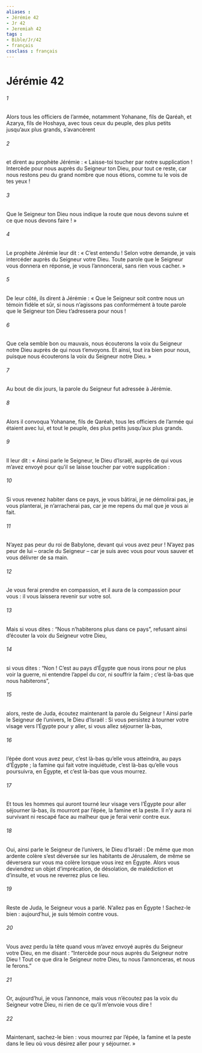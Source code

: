 ```yaml
---
aliases : 
- Jérémie 42
- Jr 42
- Jeremiah 42
tags : 
- Bible/Jr/42
- français
cssclass : français
---
```


# Jérémie 42

###### 1
Alors tous les officiers de l’armée, notamment Yohanane, fils de Qaréah, et Azarya, fils de Hoshaya, avec tous ceux du peuple, des plus petits jusqu’aux plus grands, s’avancèrent
###### 2
et dirent au prophète Jérémie : « Laisse-toi toucher par notre supplication ! Intercède pour nous auprès du Seigneur ton Dieu, pour tout ce reste, car nous restons peu du grand nombre que nous étions, comme tu le vois de tes yeux !
###### 3
Que le Seigneur ton Dieu nous indique la route que nous devons suivre et ce que nous devons faire ! »
###### 4
Le prophète Jérémie leur dit : « C’est entendu ! Selon votre demande, je vais intercéder auprès du Seigneur votre Dieu. Toute parole que le Seigneur vous donnera en réponse, je vous l’annoncerai, sans rien vous cacher. »
###### 5
De leur côté, ils dirent à Jérémie : « Que le Seigneur soit contre nous un témoin fidèle et sûr, si nous n’agissons pas conformément à toute parole que le Seigneur ton Dieu t’adressera pour nous !
###### 6
Que cela semble bon ou mauvais, nous écouterons la voix du Seigneur notre Dieu auprès de qui nous t’envoyons. Et ainsi, tout ira bien pour nous, puisque nous écouterons la voix du Seigneur notre Dieu. »
###### 7
Au bout de dix jours, la parole du Seigneur fut adressée à Jérémie.
###### 8
Alors il convoqua Yohanane, fils de Qaréah, tous les officiers de l’armée qui étaient avec lui, et tout le peuple, des plus petits jusqu’aux plus grands.
###### 9
Il leur dit : « Ainsi parle le Seigneur, le Dieu d’Israël, auprès de qui vous m’avez envoyé pour qu’il se laisse toucher par votre supplication :
###### 10
Si vous revenez habiter dans ce pays, je vous bâtirai, je ne démolirai pas, je vous planterai, je n’arracherai pas, car je me repens du mal que je vous ai fait.
###### 11
N’ayez pas peur du roi de Babylone, devant qui vous avez peur ! N’ayez pas peur de lui – oracle du Seigneur – car je suis avec vous pour vous sauver et vous délivrer de sa main.
###### 12
Je vous ferai prendre en compassion, et il aura de la compassion pour vous : il vous laissera revenir sur votre sol.
###### 13
Mais si vous dites : “Nous n’habiterons plus dans ce pays”, refusant ainsi d’écouter la voix du Seigneur votre Dieu,
###### 14
si vous dites : “Non ! C’est au pays d’Égypte que nous irons pour ne plus voir la guerre, ni entendre l’appel du cor, ni souffrir la faim ; c’est là-bas que nous habiterons”,
###### 15
alors, reste de Juda, écoutez maintenant la parole du Seigneur ! Ainsi parle le Seigneur de l’univers, le Dieu d’Israël : Si vous persistez à tourner votre visage vers l’Égypte pour y aller, si vous allez séjourner là-bas,
###### 16
l’épée dont vous avez peur, c’est là-bas qu’elle vous atteindra, au pays d’Égypte ; la famine qui fait votre inquiétude, c’est là-bas qu’elle vous poursuivra, en Égypte, et c’est là-bas que vous mourrez.
###### 17
Et tous les hommes qui auront tourné leur visage vers l’Égypte pour aller séjourner là-bas, ils mourront par l’épée, la famine et la peste. Il n’y aura ni survivant ni rescapé face au malheur que je ferai venir contre eux.
###### 18
Oui, ainsi parle le Seigneur de l’univers, le Dieu d’Israël : De même que mon ardente colère s’est déversée sur les habitants de Jérusalem, de même se déversera sur vous ma colère lorsque vous irez en Égypte. Alors vous deviendrez un objet d’imprécation, de désolation, de malédiction et d’insulte, et vous ne reverrez plus ce lieu.
###### 19
Reste de Juda, le Seigneur vous a parlé. N’allez pas en Égypte ! Sachez-le bien : aujourd’hui, je suis témoin contre vous.
###### 20
Vous avez perdu la tête quand vous m’avez envoyé auprès du Seigneur votre Dieu, en me disant : “Intercède pour nous auprès du Seigneur notre Dieu ! Tout ce que dira le Seigneur notre Dieu, tu nous l’annonceras, et nous le ferons.”
###### 21
Or, aujourd’hui, je vous l’annonce, mais vous n’écoutez pas la voix du Seigneur votre Dieu, ni rien de ce qu’il m’envoie vous dire !
###### 22
Maintenant, sachez-le bien : vous mourrez par l’épée, la famine et la peste dans le lieu où vous désirez aller pour y séjourner. »
